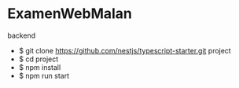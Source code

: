 # ExamenWebMalan
backend

- $ git clone https://github.com/nestjs/typescript-starter.git project
- $ cd project
- $ npm install
- $ npm run start
